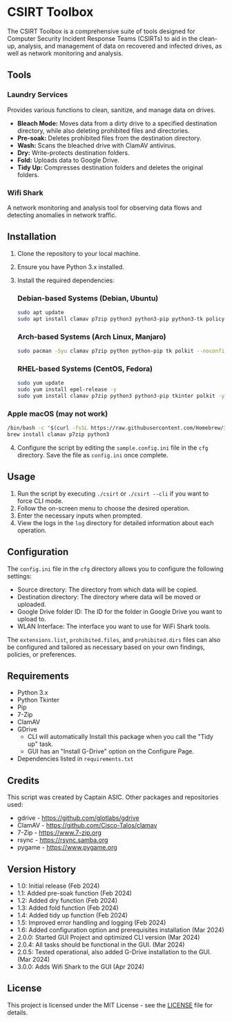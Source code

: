 # CSIRT Toolbox

The CSIRT Toolbox is a comprehensive suite of tools designed for Computer Security Incident Response Teams (CSIRTs) to aid in the clean-up, analysis, and management of data on recovered and infected drives, as well as network monitoring and analysis.

## Tools

### Laundry Services
Provides various functions to clean, sanitize, and manage data on drives.

- **Bleach Mode:** Moves data from a dirty drive to a specified destination directory, while also deleting prohibited files and directories.
- **Pre-soak:** Deletes prohibited files from the destination directory.
- **Wash:** Scans the bleached drive with ClamAV antivirus.
- **Dry:** Write-protects destination folders.
- **Fold:** Uploads data to Google Drive.
- **Tidy Up:** Compresses destination folders and deletes the original folders.

### Wifi Shark
A network monitoring and analysis tool for observing data flows and detecting anomalies in network traffic.

## Installation

1. Clone the repository to your local machine.
2. Ensure you have Python 3.x installed.
3. Install the required dependencies:

   ### Debian-based Systems (Debian, Ubuntu)
   ```bash
   sudo apt update
   sudo apt install clamav p7zip python3 python3-pip python3-tk policykit-1 -y
   ```
   ### Arch-based Systems (Arch Linux, Manjaro)
   ```bash
   sudo pacman -Syu clamav p7zip python python-pip tk polkit --noconfirm
   ```
   ### RHEL-based Systems (CentOS, Fedora)
   ```bash
   sudo yum update
   sudo yum install epel-release -y
   sudo yum install clamav p7zip python3 python3-pip tkinter polkit -y
   ```

### Apple macOS (may not work)
   ```bash
   /bin/bash -c "$(curl -fsSL https://raw.githubusercontent.com/Homebrew/install/HEAD/install.sh)"
   brew install clamav p7zip python3
   ```

4. Configure the script by editing the `sample.config.ini` file in the `cfg` directory.
   Save the file as `config.ini` once complete.

## Usage

1. Run the script by executing `./csirt` or `./csirt --cli` if you want to force CLI mode.
2. Follow the on-screen menu to choose the desired operation.
3. Enter the necessary inputs when prompted.
4. View the logs in the `log` directory for detailed information about each operation.

## Configuration

The `config.ini` file in the `cfg` directory allows you to configure the following settings:

- Source directory: The directory from which data will be copied.
- Destination directory: The directory where data will be moved or uploaded.
- Google Drive folder ID: The ID for the folder in Google Drive you want to upload to.
- WLAN Interface: The interface you want to use for WiFi Shark tools.

The `extensions.list`, `prohibited.files`, and `prohibited.dirs` files can also be configured and tailored as necessary based on your own findings, policies, or preferences.

## Requirements

- Python 3.x
- Python Tkinter
- Pip
- 7-Zip
- ClamAV
- GDrive
   - CLI will automatically Install this package when you call the "Tidy up" task.
   - GUI has an "Install G-Drive" option on the Configure Page.
- Dependencies listed in `requirements.txt`

## Credits

This script was created by Captain ASIC.
Other packages and repositories used:
- gdrive - https://github.com/glotlabs/gdrive
- ClamAV - https://github.com/Cisco-Talos/clamav
- 7-Zip - https://www.7-zip.org
- rsync - https://rsync.samba.org
- pygame - https://www.pygame.org


## Version History

- 1.0: Initial release (Feb 2024)
- 1.1: Added pre-soak function (Feb 2024)
- 1.2: Added dry function (Feb 2024)
- 1.3: Added fold function (Feb 2024)
- 1.4: Added tidy up function (Feb 2024)
- 1.5: Improved error handling and logging (Feb 2024)
- 1.6: Added configuration option and prerequisites installation (Mar 2024)
- 2.0.0: Started GUI Project and optimized CLI version (Mar 2024)
- 2.0.4: All tasks should be functional in the GUI. (Mar 2024)
- 2.0.5: Tested operational, also added G-Drive installation to the GUI. (Mar 2024)
- 3.0.0: Adds Wifi Shark to the GUI (Apr 2024)


## License

This project is licensed under the MIT License - see the [LICENSE](LICENSE) file for details.
